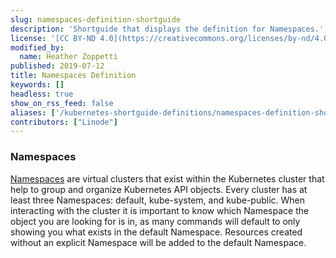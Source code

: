 ```yaml
---
slug: namespaces-definition-shortguide
description: 'Shortguide that displays the definition for Namespaces.'
license: '[CC BY-ND 4.0](https://creativecommons.org/licenses/by-nd/4.0)'
modified_by:
  name: Heather Zoppetti
published: 2019-07-12
title: Namespaces Definition
keywords: []
headless: true
show_on_rss_feed: false
aliases: ['/kubernetes-shortguide-definitions/namespaces-definition-shortguide/']
contributors: ["Linode"]
---
```


### Namespaces

[Namespaces](https://kubernetes.io/docs/concepts/overview/working-with-objects/namespaces/) are virtual clusters that exist within the Kubernetes cluster that help to group and organize Kubernetes API objects. Every cluster has at least three Namespaces: default, kube-system, and kube-public. When interacting with the cluster it is important to know which Namespace the object you are looking for is in, as many commands will default to only showing you what exists in the default Namespace. Resources created without an explicit Namespace will be added to the default Namespace.
